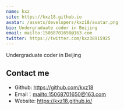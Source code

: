 ```yaml
---
name: kxz
site: https://kxz18.github.io
avatar: /assets/developers/kxz18/avatar.png
bio: Undergraduate coder in Beijing
email: mailto:15068701650@163.com
twitter: https://twitter.com/kxz38915925
---
```


Undergraduate coder in Beijing

## Contact me

- Github: <https://github.com/kxz18>
- Email：<mailto:15068701650@163.com>
- Website: <https://kxz18.github.io/>
